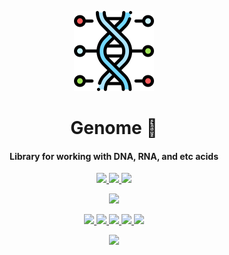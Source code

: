 <!-- Logo -->
<p align="center">
  <a href="#">
    <img height="128" width="128" src="https://raw.githubusercontent.com/0xF6/Genome/master/extra/icon.png">
  </a>
</p>

<!-- Name -->
<h1 align="center">
  Genome 🧬
</h1>
<!-- desc -->
<h4 align="center">
  Library for working with DNA, RNA, and etc acids
</h4>

<!-- classic badges -->
<p align="center">
    <a href="https://dev.azure.com/0xF6/Genome/_build">
    <img src="https://dev.azure.com/0xF6/Genome/_apis/build/status/0xF6.Genome?branchName=master">
  </a>
  <a href="#">
    <img src="http://img.shields.io/:license-MIT-blue.svg">
  </a>
  <a href="https://github.com/0xF6/Genome/releases">
    <img src="https://img.shields.io/github/release/0xF6/Genome.svg?logo=github&style=flat">
  </a>
</p>

<!-- popup badges -->
<p align="center">
  <a href="https://t.me/ivysola">
    <img src="https://img.shields.io/badge/Ask%20Me-Anything-1f425f.svg?style=popout-square&logo=telegram">
  </a>
</p>

<!-- big badges -->
<p align="center">
  <a href="#">
    <img src="https://forthebadge.com/images/badges/made-with-c-sharp.svg">
    <img src="https://forthebadge.com/images/badges/designed-in-ms-paint.svg">
    <img src="https://forthebadge.com/images/badges/ages-18.svg">
    <img src="https://ForTheBadge.com/images/badges/winter-is-coming.svg">
    <img src="https://forthebadge.com/images/badges/gluten-free.svg">
  </a>
</p>

<p align="center">
   <a href="https://ko-fi.com/P5P7YFY5">
    <img src="https://www.ko-fi.com/img/githubbutton_sm.svg">
  </a>
</p>
